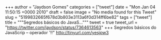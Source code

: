 
+++
author = "Jaydson Gomes"
categories = ["tweet"]
date = "Mon Jan 04 11:50:15 +0000 2010"
draft = false
image = "No media found for this Tweet"
slug = "5199832665f678d3b803e3113a6f0d314ff6be82"
tags = ["tweet"]
title = """Segredos básicos do JavaS..."""
tweet = true
tweet_url = "https://twitter.com/jaydson/status/7364613563"
+++
Segredos básicos do JavaScrip – operador '!!"  http://tinyurl.com/yesjpw3
